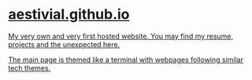 # <a href="https://aestivial.github.io">aestivial.github.io

My very own and very first hosted website. You may find my resume, projects and the unexpected here.

The main page is themed like a terminal with webpages following similar tech themes.
